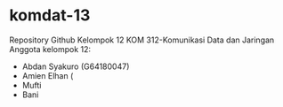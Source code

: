 # komdat-13
Repository Github Kelompok 12 KOM 312-Komunikasi Data dan Jaringan
Anggota kelompok 12:
- Abdan Syakuro (G64180047)
- Amien Elhan (
- Mufti
- Bani
